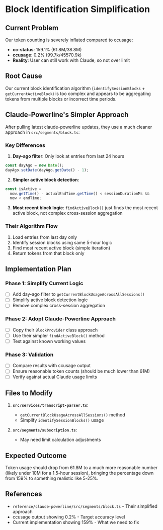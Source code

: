 # Block Identification Simplification

## Current Problem

Our token counting is severely inflated compared to ccusage:
- **cc-status**: 159.1% (61.8M/38.8M)  
- **ccusage**: 0.2% (99.7k/45570.9k)
- **Reality**: User can still work with Claude, so not over limit

## Root Cause

Our current block identification algorithm (`identifySessionBlocks` + `getCurrentActiveBlock`) is too complex and appears to be aggregating tokens from multiple blocks or incorrect time periods.

## Claude-Powerline's Simpler Approach

After pulling latest claude-powerline updates, they use a much cleaner approach in `src/segments/block.ts`:

### Key Differences

1. **Day-ago filter**: Only look at entries from last 24 hours
```typescript
const dayAgo = new Date();
dayAgo.setDate(dayAgo.getDate() - 1);
```

2. **Simpler active block detection**: 
```typescript
const isActive =
  now.getTime() - actualEndTime.getTime() < sessionDurationMs &&
  now < endTime;
```

3. **Most recent block logic**: `findActiveBlock()` just finds the most recent active block, not complex cross-session aggregation

### Their Algorithm Flow

1. Load entries from last day only
2. Identify session blocks using same 5-hour logic
3. Find most recent active block (simple iteration)
4. Return tokens from that block only

## Implementation Plan

### Phase 1: Simplify Current Logic
- [ ] Add day-ago filter to `getCurrentBlockUsageAcrossAllSessions()`
- [ ] Simplify active block detection logic
- [ ] Remove complex cross-session aggregation

### Phase 2: Adopt Claude-Powerline Approach
- [ ] Copy their `BlockProvider` class approach
- [ ] Use their simpler `findActiveBlock()` method  
- [ ] Test against known working values

### Phase 3: Validation
- [ ] Compare results with ccusage output
- [ ] Ensure reasonable token counts (should be much lower than 61M)
- [ ] Verify against actual Claude usage limits

## Files to Modify

1. **`src/services/transcript-parser.ts`**:
   - `getCurrentBlockUsageAcrossAllSessions()` method
   - Simplify `identifySessionBlocks()` usage

2. **`src/segments/subscription.ts`**:
   - May need limit calculation adjustments

## Expected Outcome

Token usage should drop from 61.8M to a much more reasonable number (likely under 10M for a 1.5-hour session), bringing the percentage down from 159% to something realistic like 5-25%.

## References

- `reference/claude-powerline/src/segments/block.ts` - Their simplified approach
- ccusage output showing 0.2% - Target accuracy level
- Current implementation showing 159% - What we need to fix